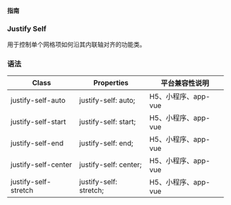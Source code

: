 #### <span class="text-lg text-gray-500 font-normal">指南</span>

<div class="w-screen"></div>

### Justify Self
<a-typography-text>
    用于控制单个网格项如何沿其内联轴对齐的功能类。
</a-typography-text>

<CssPrefix />

### 语法
| Class | Properties | 平台兼容性说明
| --- | --- | ---
| <a-link status="success">justify-self-auto</a-link> | <a-link>justify-self: auto;</a-link> | H5、小程序、app-vue
| <a-link status="success">justify-self-start</a-link> | <a-link>justify-self: start;</a-link> | H5、小程序、app-vue
| <a-link status="success">justify-self-end</a-link> | <a-link>justify-self: end;</a-link> | H5、小程序、app-vue
| <a-link status="success">justify-self-center</a-link> | <a-link>justify-self: center;</a-link> | H5、小程序、app-vue
| <a-link status="success">justify-self-stretch</a-link> | <a-link>justify-self: stretch;</a-link> | H5、小程序、app-vue